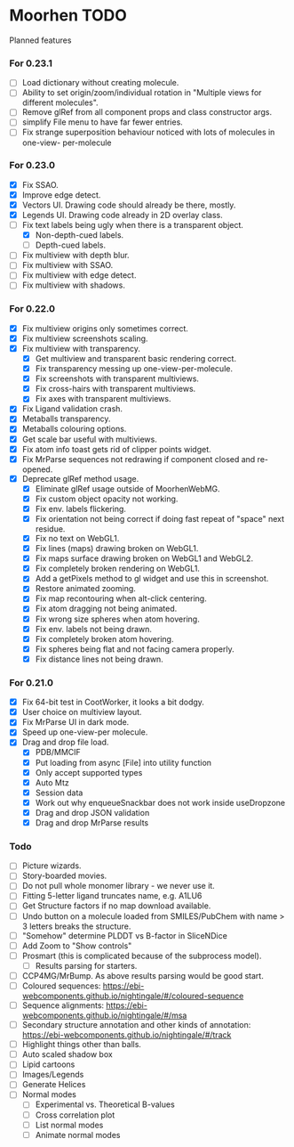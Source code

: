 # Moorhen TODO
Planned features

### For 0.23.1
- [ ] Load dictionary without creating molecule.
- [ ] Ability to set origin/zoom/individual rotation in "Multiple views for different molecules".
- [ ] Remove glRef from all component props and class constructor args.
- [ ] simplify File menu to have far fewer entries.
- [ ] Fix strange superposition behaviour noticed with lots of molecules in one-view- per-molecule

### For 0.23.0
- [x] Fix SSAO.
- [x] Improve edge detect.
- [x] Vectors UI. Drawing code should already be there, mostly.
- [x] Legends UI. Drawing code already in 2D overlay class.
- [ ] Fix text labels being ugly when there is a transparent object.
  - [x] Non-depth-cued labels.
  - [ ] Depth-cued labels.
- [ ] Fix multiview with depth blur.
- [ ] Fix multiview with SSAO.
- [ ] Fix multiview with edge detect.
- [ ] Fix multiview with shadows.

### For 0.22.0
- [x] Fix multiview origins only sometimes correct.
- [x] Fix multiview screenshots scaling.
- [x] Fix multiview with transparency.
  - [x] Get multiview and transparent basic rendering correct.
  - [x] Fix transparency messing up one-view-per-molecule.
  - [x] Fix screenshots with transparent multiviews.
  - [x] Fix cross-hairs with transparent multiviews.
  - [x] Fix axes with transparent multiviews.
- [x] Fix Ligand validation crash.
- [x] Metaballs transparency.
- [x] Metaballs colouring options.
- [x] Get scale bar useful with multiviews.
- [x] Fix atom info toast gets rid of clipper points widget.
- [x] Fix MrParse sequences not redrawing if component closed and re-opened.
- [x] Deprecate glRef method usage.
   - [x] Eliminate glRef usage outside of MoorhenWebMG.
   - [x] Fix custom object opacity not working.
   - [x] Fix env. labels flickering.
   - [x] Fix orientation not being correct if doing fast repeat of "space" next residue.
   - [x] Fix no text on WebGL1.
   - [x] Fix lines (maps) drawing broken on WebGL1.
   - [x] Fix maps surface drawing broken on WebGL1 and WebGL2.
   - [x] Fix completely broken rendering on WebGL1.
   - [x] Add a getPixels method to gl widget and use this in screenshot.
   - [x] Restore animated zooming.
   - [x] Fix map recontouring when alt-click centering.
   - [x] Fix atom dragging not being animated.
   - [x] Fix wrong size spheres when atom hovering.
   - [x] Fix env. labels not being drawn.
   - [x] Fix completely broken atom hovering.
   - [x] Fix spheres being flat and not facing camera properly.
   - [x] Fix distance lines not being drawn.

### For 0.21.0
- [x] Fix 64-bit test in CootWorker, it looks a bit dodgy.
- [x] User choice on multiview layout.
- [x] Fix MrParse UI in dark mode.
- [x] Speed up one-view-per molecule.
- [x] Drag and drop file load.
  - [x] PDB/MMCIF
  - [x] Put loading from async [File] into utility function
  - [x] Only accept supported types
  - [x] Auto Mtz
  - [x] Session data
  - [x] Work out why enqueueSnackbar does not work inside useDropzone
  - [x] Drag and drop JSON validation
  - [x] Drag and drop MrParse results

### Todo
- [ ] Picture wizards.
- [ ] Story-boarded movies.
- [ ] Do not pull whole monomer library - we never use it.
- [ ] Fitting 5-letter ligand truncates name, e.g. A1LU6
- [ ] Get Structure factors if no map download available.
- [ ] Undo button on a molecule loaded from SMILES/PubChem with name > 3 letters breaks the structure.
- [ ] "Somehow" determine PLDDT vs B-factor in SliceNDice
- [ ] Add Zoom to "Show controls"
- [ ] Prosmart (this is complicated because of the subprocess model).
  - [ ] Results parsing for starters.
- [ ] CCP4MG/MrBump. As above results parsing would be good start.
- [ ] Coloured sequences: https://ebi-webcomponents.github.io/nightingale/#/coloured-sequence
- [ ] Sequence alignments: https://ebi-webcomponents.github.io/nightingale/#/msa
- [ ] Secondary structure annotation and other kinds of annotation: https://ebi-webcomponents.github.io/nightingale/#/track
- [ ] Highlight things other than balls.
- [ ] Auto scaled shadow box
- [ ] Lipid cartoons
- [ ] Images/Legends
- [ ] Generate Helices
- [ ] Normal modes
    - [ ] Experimental vs. Theoretical B-values
    - [ ] Cross correlation plot
    - [ ] List normal modes
    - [ ] Animate normal modes
